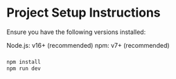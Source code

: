 # **Project Setup Instructions**

Ensure you have the following versions installed:

Node.js: v16+ (recommended)
npm: v7+ (recommended)


###
```bash
npm install
npm run dev
